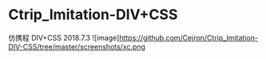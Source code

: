 # Ctrip_Imitation-DIV+CSS
仿携程 DIV+CSS 2018.7.3
![image]https://github.com/Cejron/Ctrip_Imitation-DIV-CSS/tree/master/screenshots/xc.png

